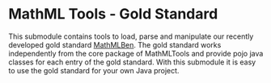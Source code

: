 # MathML Tools - Gold Standard

This submodule contains tools to load, parse and manipulate our recently developed 
gold standard [MathMLBen](https://mathmlben.wmflabs.org/about). The gold standard works independently from
the core package of MathMLTools and provide pojo java classes for each entry of the gold standard. With this
submodule it is easy to use the gold standard for your own Java project.

